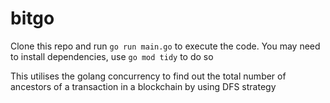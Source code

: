 # bitgo

Clone this repo and run `go run main.go` to execute the code.
You may need to install dependencies, use `go mod tidy` to do so

This utilises the golang concurrency to find out the total number of ancestors of a transaction in a blockchain by using DFS strategy
